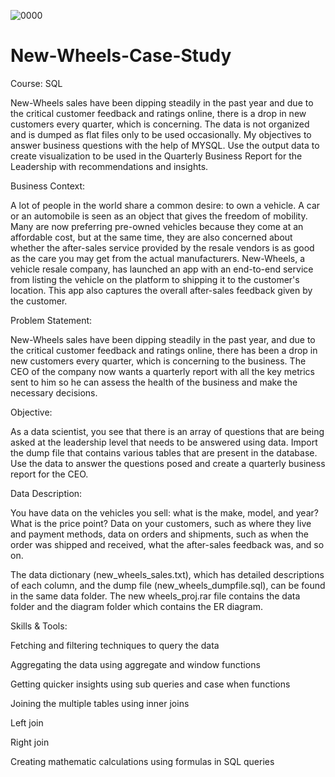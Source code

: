 ![0000](https://github.com/user-attachments/assets/92cae5b3-a397-43d1-875a-0cf1e8ae51b8)


# New-Wheels-Case-Study
Course: SQL

New-Wheels sales have been dipping steadily in the past year and due to the critical customer feedback and ratings online, there is a drop in new customers every quarter, which is concerning. The data is not organized and is dumped as flat files only to be used occasionally. My objectives to answer business questions with the help of MYSQL. Use the output data to create visualization to be used in the Quarterly Business Report for the Leadership with recommendations and insights.

Business Context:

A lot of people in the world share a common desire: to own a vehicle. A car or an automobile is seen as an object that gives the freedom of mobility. Many are now preferring pre-owned vehicles because they come at an affordable cost, but at the same time, they are also concerned about whether the after-sales service provided by the resale vendors is as good as the care you may get from the actual manufacturers. New-Wheels, a vehicle resale company, has launched an app with an end-to-end service from listing the vehicle on the platform to shipping it to the customer's location. This app also captures the overall after-sales feedback given by the customer. 

Problem Statement:

New-Wheels sales have been dipping steadily in the past year, and due to the critical customer feedback and ratings online, there has been a drop in new customers every quarter, which is concerning to the business. The CEO of the company now wants a quarterly report with all the key metrics sent to him so he can assess the health of the business and make the necessary decisions.

Objective:

As a data scientist, you see that there is an array of questions that are being asked at the leadership level that needs to be answered using data. Import the dump file that contains various tables that are present in the database. Use the data to answer the questions posed and create a quarterly business report for the CEO.

Data Description:

You have data on the vehicles you sell: what is the make, model, and year? What is the price point? Data on your customers, such as where they live and payment methods, data on orders and shipments, such as when the order was shipped and received, what the after-sales feedback was, and so on.

The data dictionary (new_wheels_sales.txt), which has detailed descriptions of each column, and the dump file (new_wheels_dumpfile.sql), can be found in the same data folder. The new wheels_proj.rar file contains the data folder and the diagram folder which contains the ER diagram.

Skills & Tools:

Fetching and filtering techniques to query the data

Aggregating the data using aggregate and window functions

Getting quicker insights using sub queries and case when functions

Joining the multiple tables using inner joins

Left join

Right join

Creating mathematic calculations using formulas in SQL queries



